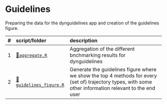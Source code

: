 
# Guidelines

Preparing the data for the dynguidelines app and creation of the
guidelines
figure.

| \# | script/folder                                    | description                                                                                                                                              |
| :- | :----------------------------------------------- | :------------------------------------------------------------------------------------------------------------------------------------------------------- |
| 1  | [📄`aggregate.R`](01-aggregate.R)                 | Aggregation of the different bnchmarking results for dynguidelines                                                                                       |
| 2  | [📄`guidelines_figure.R`](02-guidelines_figure.R) | Generate the guidelines figure where we show the top 4 methods for every (set of) trajectory types, with some other information relevant to the end user |
